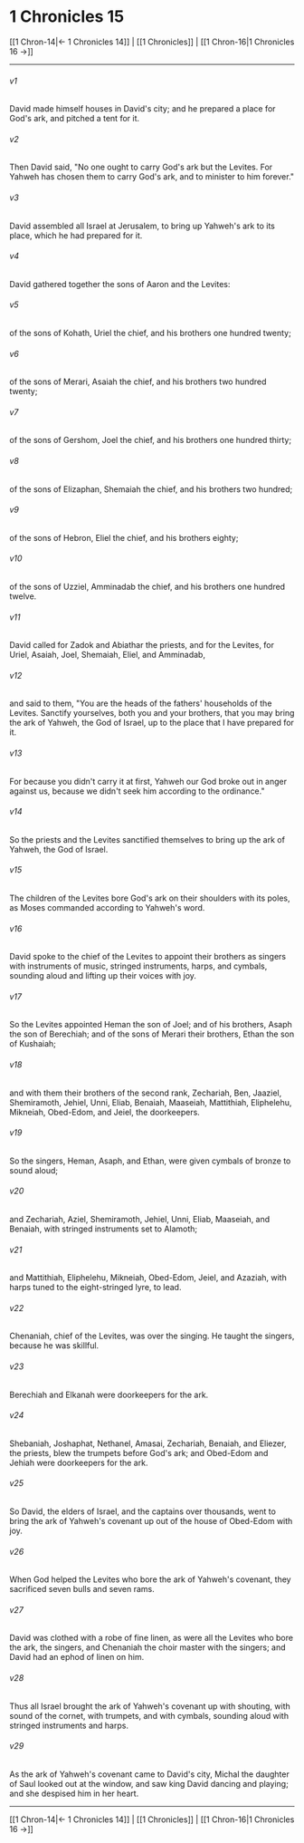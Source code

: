 # 1 Chronicles 15

[[1 Chron-14|← 1 Chronicles 14]] | [[1 Chronicles]] | [[1 Chron-16|1 Chronicles 16 →]]
***



###### v1 
David made himself houses in David's city; and he prepared a place for God's ark, and pitched a tent for it. 

###### v2 
Then David said, "No one ought to carry God's ark but the Levites. For Yahweh has chosen them to carry God's ark, and to minister to him forever." 

###### v3 
David assembled all Israel at Jerusalem, to bring up Yahweh's ark to its place, which he had prepared for it. 

###### v4 
David gathered together the sons of Aaron and the Levites: 

###### v5 
of the sons of Kohath, Uriel the chief, and his brothers one hundred twenty; 

###### v6 
of the sons of Merari, Asaiah the chief, and his brothers two hundred twenty; 

###### v7 
of the sons of Gershom, Joel the chief, and his brothers one hundred thirty; 

###### v8 
of the sons of Elizaphan, Shemaiah the chief, and his brothers two hundred; 

###### v9 
of the sons of Hebron, Eliel the chief, and his brothers eighty; 

###### v10 
of the sons of Uzziel, Amminadab the chief, and his brothers one hundred twelve. 

###### v11 
David called for Zadok and Abiathar the priests, and for the Levites, for Uriel, Asaiah, Joel, Shemaiah, Eliel, and Amminadab, 

###### v12 
and said to them, "You are the heads of the fathers' households of the Levites. Sanctify yourselves, both you and your brothers, that you may bring the ark of Yahweh, the God of Israel, up to the place that I have prepared for it. 

###### v13 
For because you didn't carry it at first, Yahweh our God broke out in anger against us, because we didn't seek him according to the ordinance." 

###### v14 
So the priests and the Levites sanctified themselves to bring up the ark of Yahweh, the God of Israel. 

###### v15 
The children of the Levites bore God's ark on their shoulders with its poles, as Moses commanded according to Yahweh's word. 

###### v16 
David spoke to the chief of the Levites to appoint their brothers as singers with instruments of music, stringed instruments, harps, and cymbals, sounding aloud and lifting up their voices with joy. 

###### v17 
So the Levites appointed Heman the son of Joel; and of his brothers, Asaph the son of Berechiah; and of the sons of Merari their brothers, Ethan the son of Kushaiah; 

###### v18 
and with them their brothers of the second rank, Zechariah, Ben, Jaaziel, Shemiramoth, Jehiel, Unni, Eliab, Benaiah, Maaseiah, Mattithiah, Eliphelehu, Mikneiah, Obed-Edom, and Jeiel, the doorkeepers. 

###### v19 
So the singers, Heman, Asaph, and Ethan, were given cymbals of bronze to sound aloud; 

###### v20 
and Zechariah, Aziel, Shemiramoth, Jehiel, Unni, Eliab, Maaseiah, and Benaiah, with stringed instruments set to Alamoth; 

###### v21 
and Mattithiah, Eliphelehu, Mikneiah, Obed-Edom, Jeiel, and Azaziah, with harps tuned to the eight-stringed lyre, to lead. 

###### v22 
Chenaniah, chief of the Levites, was over the singing. He taught the singers, because he was skillful. 

###### v23 
Berechiah and Elkanah were doorkeepers for the ark. 

###### v24 
Shebaniah, Joshaphat, Nethanel, Amasai, Zechariah, Benaiah, and Eliezer, the priests, blew the trumpets before God's ark; and Obed-Edom and Jehiah were doorkeepers for the ark. 

###### v25 
So David, the elders of Israel, and the captains over thousands, went to bring the ark of Yahweh's covenant up out of the house of Obed-Edom with joy. 

###### v26 
When God helped the Levites who bore the ark of Yahweh's covenant, they sacrificed seven bulls and seven rams. 

###### v27 
David was clothed with a robe of fine linen, as were all the Levites who bore the ark, the singers, and Chenaniah the choir master with the singers; and David had an ephod of linen on him. 

###### v28 
Thus all Israel brought the ark of Yahweh's covenant up with shouting, with sound of the cornet, with trumpets, and with cymbals, sounding aloud with stringed instruments and harps. 

###### v29 
As the ark of Yahweh's covenant came to David's city, Michal the daughter of Saul looked out at the window, and saw king David dancing and playing; and she despised him in her heart.

***
[[1 Chron-14|← 1 Chronicles 14]] | [[1 Chronicles]] | [[1 Chron-16|1 Chronicles 16 →]]
